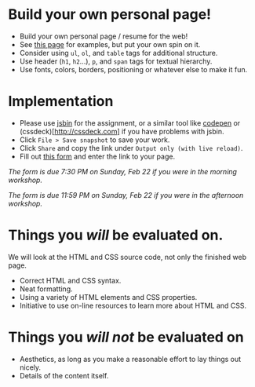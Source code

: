Build your own personal page!
=
- Build your own personal page / resume for the web!
- See [this page](http://cs.nyu.edu/web/People/phdstudents.html) for examples, but put your own spin on it.
- Consider using `ul`, `ol`, and `table` tags for additional structure.
- Use header (`h1`, `h2`...), `p`, and `span` tags for textual hierarchy.
- Use fonts, colors, borders, positioning or whatever else to make it fun.

Implementation
=
- Please use [jsbin](http://jsbin.com) for the assignment, or a similar tool like [codepen](http://codepen.io) or (cssdeck)[http://cssdeck.com] if you have problems with jsbin.
- Click `File > Save snapshot` to save your work.
- Click `Share` and copy the link under `Output only (with live reload)`.
- Fill out [this form](https://c4qnyc.wufoo.com/forms/access-code-htmlcss-workshop-project-submission/) and enter the link to your page.
 
_The form is due 7:30 PM on Sunday, Feb 22 if you were in the morning workshop._

_The form is due 11:59 PM on Sunday, Feb 22 if you were in the afternoon workshop._

Things you *will* be evaluated on.
=
We will look at the HTML and CSS source code, not only the finished web page.
- Correct HTML and CSS syntax.
- Neat formatting.
- Using a variety of HTML elements and CSS properties.
- Initiative to use on-line resources to learn more about HTML and CSS.

Things you *will not* be evaluated on
=
- Aesthetics, as long as you make a reasonable effort to lay things out nicely.
- Details of the content itself.

